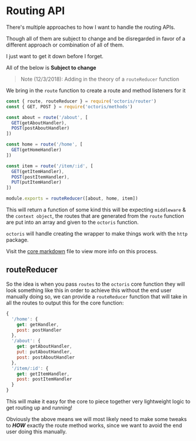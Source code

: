 # Routing API

There's multiple approaches to how I want to handle the routing APIs.

Though all of them are subject to change and be disregarded in favor of a different approach or combination of all of them.

I just want to get it down before I forget.

All of the below is **Subject to change**

> Note (12/3/2018): Adding in the theory of a `routeReducer` function

We bring in the `route` function to create a route and method listeners for it
```js
const { route, routeReducer } = require('octoris/router')
const { GET, POST } = require('octoris/methods')

const about = route('/about', [
  GET(getAboutHandler),
  POST(postAboutHandler)
])

const home = route('/home', [
  GET(getHomeHandler)
])

const item = route('/item/:id', [
  GET(getItemHandler),
  POST(postItemHandler),
  PUT(putItemHandler)
])

module.exports = routeReducer([about, home, item])
```

This will return a function of some kind this will be expecting `middleware` & the `context object`, the routes that are generated from the `route` function are put into an array and given to the `octoris` function.

`octoris` will handle creating the wrapper to make things work with the `http` package.

Visit the [core markdown](https://github.com/dhershman1/octoris/blob/master/notes/core.md) file to view more info on this process.

## routeReducer

So the idea is when you pass `routes` to the `octoris` core function they will look something like this in order to achieve this without the end user manually doing so, we can provide a `routeReducer` function that will take in all the routes to output this for the core function:
```js
{
  '/home': {
    get: getHandler,
    post: postHandler
  },
  '/about': {
    get: getAboutHandler,
    put: putAboutHandler,
    post: postAboutHandler
  },
  '/item/:id': {
    get: getItemHandler,
    post: postItemHandler
  }
}
```

This will make it easy for the core to piece together very lightweight logic to get routing up and running!

Obviously the above means we will most likely need to make some tweaks to **_HOW_** exactly the route method works, since we want to avoid the end user doing this manually.
